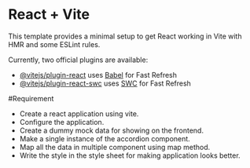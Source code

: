 # React + Vite

This template provides a minimal setup to get React working in Vite with HMR and some ESLint rules.

Currently, two official plugins are available:

- [@vitejs/plugin-react](https://github.com/vitejs/vite-plugin-react/blob/main/packages/plugin-react/README.md) uses [Babel](https://babeljs.io/) for Fast Refresh
- [@vitejs/plugin-react-swc](https://github.com/vitejs/vite-plugin-react-swc) uses [SWC](https://swc.rs/) for Fast Refresh

#Requirement

- Create a react application using vite. 
- Configure the application.
- Create a dummy mock data for showing on the frontend.
- Make a single instance of the accordion component.
- Map all the data in multiple component using map method.
- Write the style in the style sheet for making application looks better.
